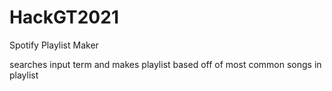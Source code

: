 # HackGT2021
Spotify Playlist Maker

searches input term and makes playlist based off of most common songs in playlist
